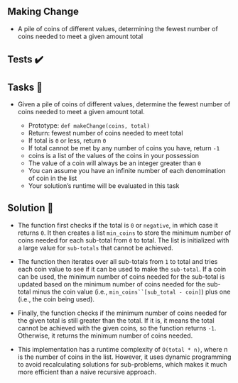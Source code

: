 ## Making Change

- A pile of coins of different values, determining the fewest number of coins needed to meet a given amount total

## Tests :heavy_check_mark:


## Tasks :page_with_curl:

- Given a pile of coins of different values, determine the fewest number of coins needed to meet a given amount total.

    - Prototype: `def makeChange(coins, total)`
    - Return: fewest number of coins needed to meet total
    - If total is `0` or less, return `0`
    - If total cannot be met by any number of coins you have, return `-1`
    - coins is a list of the values of the coins in your possession
    - The value of a coin will always be an integer greater than `0`
    - You can assume you have an infinite number of each denomination of coin in the list
    - Your solution’s runtime will be evaluated in this task

## Solution :page_with_curl:

- The function first checks if the total is `0` or `negative`, in which case it returns `0`. It then creates a list `min_coins` to store the minimum number of coins needed for each sub-total from `0` to total. The list is initialized with a large value for `sub-totals` that cannot be achieved.

- The function then iterates over all sub-totals from `1` to total and tries each coin value to see if it can be used to make the `sub-total`. If a coin can be used, the minimum number of coins needed for the sub-total is updated based on the minimum number of coins needed for the sub-total minus the coin value (i.e., `min_coins``[sub_total - coin]`) plus one (i.e., the coin being used).

- Finally, the function checks if the minimum number of coins needed for the given total is still greater than the total. If it is, it means the total cannot be achieved with the given coins, so the function returns `-1`. Otherwise, it returns the minimum number of coins needed.

- This implementation has a runtime complexity of `O(total * n)`, where n is the number of coins in the list. However, it uses dynamic programming to avoid recalculating solutions for sub-problems, which makes it much more efficient than a naive recursive approach.
